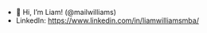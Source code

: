 - 👋 Hi, I’m Liam! (@mailwilliams)
- LinkedIn: https://www.linkedin.com/in/liamwilliamsmba/

<!---
mailwilliams/mailwilliams is a ✨ special ✨ repository because its `README.md` (this file) appears on your GitHub profile.
You can click the Preview link to take a look at your changes.
--->
